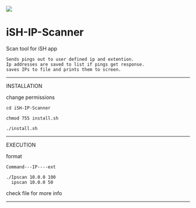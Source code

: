 ![](https://photos.smugmug.com/Ish/i-p5TdV6x/0/58a96ddf/S/ipscanlogo-S.png)

# iSH-IP-Scanner
Scan tool for iSH app

    Sends pings out to user defined ip and extention.
    Ip addresses are saved to list if pings get response.
    saves IPs to file and prints them to screen.

***
INSTALLATION

change permissions
    
    cd iSH-IP-Scanner
    
    chmod 755 install.sh
    
    ./install.sh

***
EXECUTION

format

    Command---IP----ext

    ./Ipscan 10.0.0 100
      ipscan 10.0.0 50



check file for more info
***

